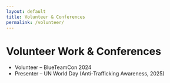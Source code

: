 ```yaml
---
layout: default
title: Volunteer & Conferences
permalink: /volunteer/
---
```


# Volunteer Work & Conferences  

- Volunteer – BlueTeamCon 2024  
- Presenter – UN World Day (Anti-Trafficking Awareness, 2025)  
